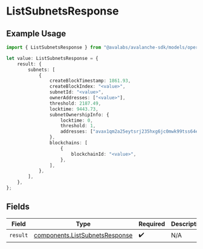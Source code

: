 # ListSubnetsResponse

## Example Usage

```typescript
import { ListSubnetsResponse } from "@avalabs/avalanche-sdk/models/operations";

let value: ListSubnetsResponse = {
    result: {
        subnets: [
            {
                createBlockTimestamp: 1861.93,
                createBlockIndex: "<value>",
                subnetId: "<value>",
                ownerAddresses: ["<value>"],
                threshold: 2187.49,
                locktime: 9443.73,
                subnetOwnershipInfo: {
                    locktime: 0,
                    threshold: 1,
                    addresses: ["avax1qm2a25eytsrj235hxg6jc0mwk99tss64eqevsw"],
                },
                blockchains: [
                    {
                        blockchainId: "<value>",
                    },
                ],
            },
        ],
    },
};
```

## Fields

| Field                                                                            | Type                                                                             | Required                                                                         | Description                                                                      |
| -------------------------------------------------------------------------------- | -------------------------------------------------------------------------------- | -------------------------------------------------------------------------------- | -------------------------------------------------------------------------------- |
| `result`                                                                         | [components.ListSubnetsResponse](../../models/components/listsubnetsresponse.md) | :heavy_check_mark:                                                               | N/A                                                                              |